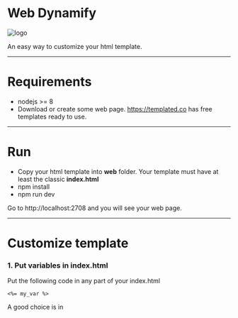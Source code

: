 # Web Dynamify

![logo](https://raw.githubusercontent.com/wiki/rad-frameworks/web-dynamify/logo-500x214.png)

An easy way to customize your html template.

---

# Requirements

- nodejs >= 8
- Download or create some web page. https://templated.co has free templates ready to use.

---

# Run

- Copy your html template into **web** folder. Your template must have at least the classic **index.html**
- npm install
- npm run dev

Go to http://localhost:2708 and you will see your web page.

---

# Customize template

### 1. Put variables in index.html

Put the following code in any part of your index.html


```
<%= my_var %>
```
A good choice is in <title> tag to learning purposes.


```
<title><%= my_var %></title>
```

This variable syntax is the part of nodejs framework called **EJS**. [Here](https://github.com/mde/ejs/blob/master/docs/syntax.md) more examples with ejs variables.

### 2. create variables in json

**web/index.html** is default associated to **variables/index.json** in variables folder. So in this file **variables/index.json**, create a var called **my_var**

```json
{
  "my_var": "my awesome page"
}
```

If you started with **npm run dev**, just refresh the page and you will see **my awesome page** in the title of your web.

---

# More pages

If you need to add dynamic content to another pages like :

- about.html
- Blog.html
- /form/contact.html

You just need to create its twins **variables** folder but with .json extension :

```
├── web/
│   ├── index.html
│   ├── about.html
│   ├── Blog.html
│   ├── form/
│       ├── contact.html
├── variables/
│   ├── index.json
│   └── about.json
│   └── Blog.json
│   ├── form/
│       ├── contact.json
```

# Security

If you want to protect your prototype, just export these variables before the server start:

```
export ENABLE_SECURITY=true
export AUTH_USER=noelle
export AUTH_PASSWORD=changeme
```

And next time yo access to http://localhost:2708, a prompt will ask your for user and password

# Technologies

- nodejs
- ejs
- html

# Roadmap

- more examples of ejs variables
- external service instead local json

# Contributors

Thanks goes to these wonderful people :

<table>
  <tbody>
    <td>
      <img src="https://avatars0.githubusercontent.com/u/3322836?s=460&v=4" width="100px;"/>
      <br />
      <label><a href="http://jrichardsz.github.io/">Richard Leon</a></label>
      <br />
    </td>    
  </tbody>
</table>

# License
Web-Dynamify is open-sourced software licensed under the [MIT license](https://choosealicense.com/licenses/mit/). Frameworks and libraries has it own licenses

Enjoy :)
